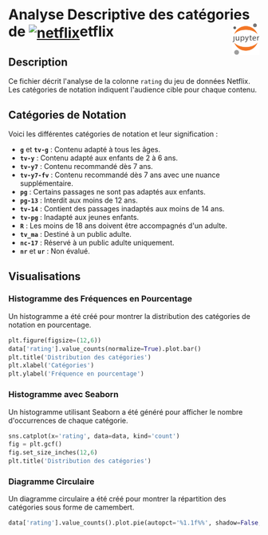 
# Analyse Descriptive des catégories de <a href="#"><img align="center" src="https://upload.wikimedia.org/wikipedia/commons/0/0c/Netflix_2015_N_logo.svg?uselang=fr" alt="netflix" height="36px"></a>etflix<a href="../../"><img align="right" src="../../../../assets/Jupyter.svg" alt="Jupyter" height="64px"></a>
## Description
Ce fichier décrit l'analyse de la colonne `rating` du jeu de données Netflix. Les catégories de notation indiquent l'audience cible pour chaque contenu.
## Catégories de Notation
Voici les différentes catégories de notation et leur signification :
- **`g`** et **`tv-g`** : Contenu adapté à tous les âges.
- **`tv-y`** : Contenu adapté aux enfants de 2 à 6 ans.
- **`tv-y7`** : Contenu recommandé dès 7 ans.
- **`tv-y7-fv`** : Contenu recommandé dès 7 ans avec une nuance supplémentaire.
- **`pg`** : Certains passages ne sont pas adaptés aux enfants.
- **`pg-13`** : Interdit aux moins de 12 ans.
- **`tv-14`** : Contient des passages inadaptés aux moins de 14 ans.
- **`tv-pg`** : Inadapté aux jeunes enfants.
- **`R`** : Les moins de 18 ans doivent être accompagnés d'un adulte.
- **`tv_ma`** : Destiné à un public adulte.
- **`nc-17`** : Réservé à un public adulte uniquement.
- **`nr`** et **`ur`** : Non évalué.
## Visualisations
### Histogramme des Fréquences en Pourcentage
Un histogramme a été créé pour montrer la distribution des catégories de notation en pourcentage.
```python
plt.figure(figsize=(12,6))
data['rating'].value_counts(normalize=True).plot.bar()
plt.title('Distribution des catégories')
plt.xlabel('Catégories')
plt.ylabel('Fréquence en pourcentage')
```
### Histogramme avec Seaborn
Un histogramme utilisant Seaborn a été généré pour afficher le nombre d'occurrences de chaque catégorie.
```python
sns.catplot(x='rating', data=data, kind='count')
fig = plt.gcf()
fig.set_size_inches(12,6)
plt.title('Distribution des catégories')
```
### Diagramme Circulaire
Un diagramme circulaire a été créé pour montrer la répartition des catégories sous forme de camembert.
```python
data['rating'].value_counts().plot.pie(autopct='%1.1f%%', shadow=False, figsize=(12,12))
```